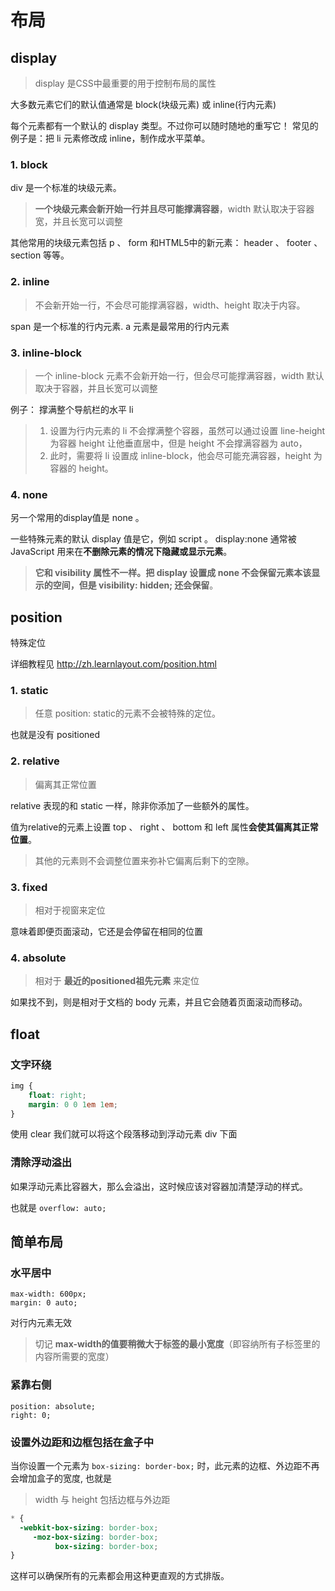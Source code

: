 # 布局

## display
> display 是CSS中最重要的用于控制布局的属性

大多数元素它们的默认值通常是 block(块级元素) 或 inline(行内元素)


每个元素都有一个默认的 display 类型。不过你可以随时随地的重写它！
常见的例子是：把 li 元素修改成 inline，制作成水平菜单。

### 1. block
div 是一个标准的块级元素。

> **一个块级元素会新开始一行并且尽可能撑满容器**，width 默认取决于容器宽，并且长宽可以调整

其他常用的块级元素包括 p 、 form 和HTML5中的新元素： header 、 footer 、 section 等等。
### 2. inline
> 不会新开始一行，不会尽可能撑满容器，width、height 取决于内容。

span 是一个标准的行内元素. a 元素是最常用的行内元素

### 3. inline-block
> 一个 inline-block 元素不会新开始一行，但会尽可能撑满容器，width 默认取决于容器，并且长宽可以调整


例子： 撑满整个导航栏的水平 li
> 1. 设置为行内元素的 li 不会撑满整个容器，虽然可以通过设置 line-height 为容器 height 让他垂直居中，但是 height 不会撑满容器为 auto，
> 2. 此时，需要将 li 设置成 inline-block，他会尽可能充满容器，height 为容器的 height。

### 4. none
另一个常用的display值是 none 。

一些特殊元素的默认 display 值是它，例如 script 。
display:none 通常被 JavaScript 用来在**不删除元素的情况下隐藏或显示元素**。

> **它和 visibility 属性不一样。把 display 设置成 none 不会保留元素本该显示的空间，但是 visibility: hidden; 还会保留**。



## position
特殊定位

详细教程见 http://zh.learnlayout.com/position.html
### 1. static
> 任意 position: static的元素不会被特殊的定位。

也就是没有 positioned

### 2. relative
> 偏离其正常位置

relative 表现的和 static 一样，除非你添加了一些额外的属性。

值为relative的元素上设置 top 、 right 、 bottom 和 left 属性**会使其偏离其正常位置**。

> 其他的元素则不会调整位置来弥补它偏离后剩下的空隙。

### 3. fixed
> 相对于视窗来定位

意味着即便页面滚动，它还是会停留在相同的位置

### 4. absolute
> 相对于 **最近的positioned祖先元素** 来定位

如果找不到，则是相对于文档的 body 元素，并且它会随着页面滚动而移动。

## float
### 文字环绕
```css
img {
    float: right;
    margin: 0 0 1em 1em;
}
```
使用 clear 我们就可以将这个段落移动到浮动元素 div 下面

### 清除浮动溢出
如果浮动元素比容器大，那么会溢出，这时候应该对容器加清楚浮动的样式。

也就是 `overflow: auto;`

## 简单布局
### 水平居中

```
max-width: 600px;
margin: 0 auto;
```
对行内元素无效

> 切记 **max-width的值要稍微大于标签的最小宽度**（即容纳所有子标签里的内容所需要的宽度）

### 紧靠右侧
```
position: absolute;
right: 0;
```



### 设置外边距和边框包括在盒子中

当你设置一个元素为 `box-sizing: border-box;` 时，此元素的边框、外边距不再会增加盒子的宽度, 也就是  
> width 与 height 包括边框与外边距

```css
* {
  -webkit-box-sizing: border-box;
     -moz-box-sizing: border-box;
          box-sizing: border-box;
}
```
这样可以确保所有的元素都会用这种更直观的方式排版。

